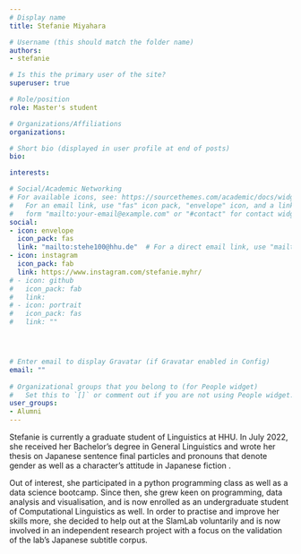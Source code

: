 ```yaml
---
# Display name
title: Stefanie Miyahara

# Username (this should match the folder name)
authors:
- stefanie

# Is this the primary user of the site?
superuser: true

# Role/position
role: Master's student

# Organizations/Affiliations
organizations:

# Short bio (displayed in user profile at end of posts)
bio: 

interests:

# Social/Academic Networking
# For available icons, see: https://sourcethemes.com/academic/docs/widgets/#icons
#   For an email link, use "fas" icon pack, "envelope" icon, and a link in the
#   form "mailto:your-email@example.com" or "#contact" for contact widget.
social:
- icon: envelope
  icon_pack: fas
  link: "mailto:stehe100@hhu.de"  # For a direct email link, use "mailto:test@example.org".
- icon: instagram
  icon_pack: fab
  link: https://www.instagram.com/stefanie.myhr/
# - icon: github
#   icon_pack: fab
#   link: 
# - icon: portrait
#   icon_pack: fas
#   link: ""




# Enter email to display Gravatar (if Gravatar enabled in Config)
email: ""
  
# Organizational groups that you belong to (for People widget)
#   Set this to `[]` or comment out if you are not using People widget.  
user_groups:
- Alumni
---
```

Stefanie is currently a graduate student of Linguistics at HHU. In July 2022, she received her Bachelor’s degree in General Linguistics and wrote her thesis on Japanese sentence final particles and pronouns that denote gender as well as a character’s attitude in Japanese fiction .

Out of interest, she participated in a python programming class as well as a data science bootcamp. Since then, she grew keen on programming, data analysis and visualisation, and is now enrolled as an undergraduate student of Computational Linguistics as well.
In order to practise and improve her skills more, she decided to help out at the SlamLab voluntarily and is now involved in an independent research project with a focus on the validation of the lab’s Japanese subtitle corpus.